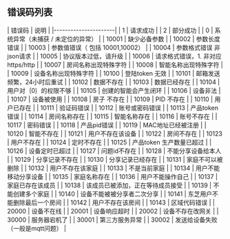 ## 错误码列表


| 错误码  | 说明              |
|----------------------|
| 1                    | 请求成功                      |
| 2                    | 部分成功                      |
| 0                    | 系统异常（未捕获 / 未定位的异常）        |
| 10001                | 缺少必备参数                    |
| 10002                | 参数长度错误                    |
| 10003                | 参数值错误（ 包括 10001,10002）    |
| 10004                | 参数格式错误 非json请求            |
| 10005                | 协议版本过低，请升级                |
| 10006                | 请求格式错误，1\. 非对应 https/http |
| 10007                | 房间名称出现特殊字符                |
| 10008                | 智能名称出现特殊字符                |
| 10009                | 设备名称出现特殊字符                |
| 10100                | 登陆token 无效                |
| 10101                | 邮箱发送频繁，24小时后重试            |
| 10102                | 数据不存在                  |
| 10103                | 数据已经存在                 |
| 10104                | 用户对｛0｝的权限不够               |
| 10105                | 创建的智能会产生闭环                |
| 10106                | 设备非法                      |
| 10107                | 设备被使用                     |
| 10108                | 房子 不存在                    |
| 10109                | PID 不存在                   |
| 10110                | 用户已存在                     |
| 10111                | 验证码错误                     |
| 10112                | 账号或密码错误                   |
| 10113                | 产品token 错误                |
| 10114                | 房间名称存在                    |
| 10115                | 智能名称存在                    |
| 10116                | 账号不存在                     |
| 10117                | 密码错误                      |
| 10118                | 产品pid错误                   |
| 10119                | MAC地址已经被注册                |
| 10120                | 智能不存在                     |
| 10121                | 用户不存在该设备                  |
| 10122                | 房间不存在                     |
| 10123                | 用户不存在                     |
| 10124                | 定时不存在                     |
| 10125                | 产品token 生产数量已超过           |
| 10126                | 设备定时已超过                   |
| 10127                | 问题id不存在                   |
| 10128                | 不能分享设备给本人                 |
| 10129                | 分享记录不存在                   |
| 10130                | 分享记录已经存在                  |
| 10131                | 家庭不可以被删除                  |
| 10132                | 用户不存在该家庭                  |
| 10133                | 不是当前家庭                    |
| 10134                | 用户不能移动分享设备                |
| 10135                | 家庭名称存在                    |
| 10136                | 用户不能操作自己                  |
| 10137                | 家庭已存在该成员                  |
| 10138                | 该成员已被添加，正在等待成员接受          |
| 10139                | 不能创建多个家庭                  |
| 10140                | 设备不能被被分享者二次分享             |
| 10141                | 东芝用户不能删除最后一个房间            |
| 10142                | 用户不存在该房间                  |
| 10143                | 区域代码错误                    |
| 20000                | 设备不在线                     |
| 20001                | 设备响应超时                    |
| 20002                | 设备不存在改网关                  |
| 30000                | 服务器宕机了                    |
| 30001                | 第三方服务异常                   |
| 30002                | 发送给设备失败（一般是mqtt问题）                    |

